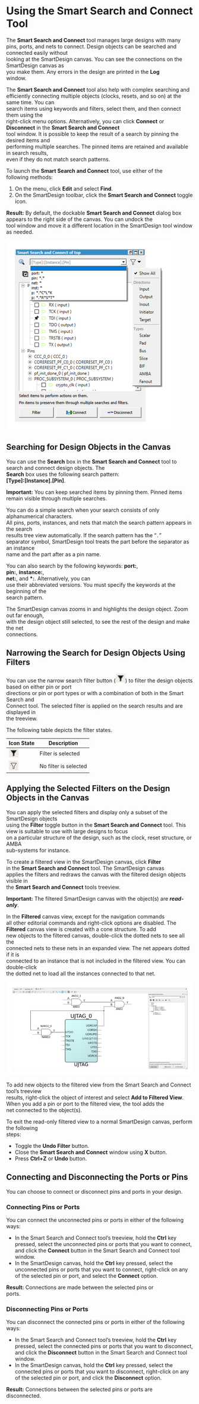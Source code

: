 # Using the Smart Search and Connect Tool

The **Smart Search and Connect** tool manages large designs with many<br /> pins, ports, and nets to connect. Design objects can be searched and connected easily without<br /> looking at the SmartDesign canvas. You can see the connections on the SmartDesign canvas as<br /> you make them. Any errors in the design are printed in the **Log**<br /> window.

The **Smart Search and Connect** tool also help with complex searching and<br /> efficiently connecting multiple objects \(clocks, resets, and so on\) at the same time. You can<br /> search items using keywords and filters, select them, and then connect them using the<br /> right-click menu options. Alternatively, you can click **Connect** or<br /> **Disconnect** in the **Smart Search and Connect**<br /> tool window. It is possible to keep the result of a search by pinning the desired items and<br /> performing multiple searches. The pinned items are retained and available in search results,<br /> even if they do not match search patterns.

To launch the **Smart Search and Connect** tool, use either of the<br /> following methods:

1.  On the menu, click **Edit** and select **Find**.
2.  On the SmartDesign toolbar, click the **Smart Search and Connect** toggle icon.

**Result:** By default, the dockable **Smart Search and Connect** dialog box appears to the right side of the canvas. You can undock the<br /> tool window and move it a different location in the SmartDesign tool window as needed.

![](GUID-DC6EC2E2-2A69-4FDF-B21D-CD0E3A1CCE26-low.png "Smart Search and Connect Tool")

## Searching for Design Objects in the Canvas

You can use the **Search** box in the **Smart Search and Connect** tool to search and connect design objects. The<br /> **Search** box uses the following search pattern:<br /> **\[Type\]:\[Instance\].\[Pin\]**.

**Important:** You can keep searched items by pinning them. Pinned items remain visible through multiple searches.

You can do a simple search when your search consists of only alphanumerical characters.<br /> All pins, ports, instances, and nets that match the search pattern appears in the search<br /> results tree view automatically. If the search pattern has the “`.`”<br /> separator symbol, SmartDesign tool treats the part before the separator as an instance<br /> name and the part after as a pin name.

You can also search by the following keywords: **port:**,<br /> **pin:**, **instance:**,<br /> **net:**, and **\*:**. Alternatively, you can<br /> use their abbreviated versions. You must specify the keywords at the beginning of the<br /> search pattern.

The SmartDesign canvas zooms in and highlights the design object. Zoom out far enough,<br /> with the design object still selected, to see the rest of the design and make the net<br /> connections.

## Narrowing the Search for Design Objects Using Filters

You can use the narrow search filter button \(![](GUID-BA6CE532-BB76-4ACE-8E21-1D273DFE7D0D-low.png)\) to filter the design objects based on either pin or port<br /> directions or pin or port types or with a combination of both in the Smart Search and<br /> Connect tool. The selected filter is applied on the search results and are displayed in<br /> the treeview.

The following table depicts the filter states.

|Icon State|Description|
|----------|-----------|
|![???](GUID-BA6CE532-BB76-4ACE-8E21-1D273DFE7D0D-low.png)|Filter is selected|
|![???](GUID-95F852F2-D9C8-4D65-B7E6-F6BDA93DD2B6-low.png)|No filter is selected|

## Applying the Selected Filters on the Design Objects in the Canvas

You can apply the selected filters and display only a subset of the SmartDesign objects<br /> using the **Filter** toggle button in the **Smart Search and Connect** tool. This view is suitable to use with large designs to focus<br /> on a particular structure of the design, such as the clock, reset structure, or AMBA<br /> sub-systems for instance.

To create a filtered view in the SmartDesign canvas, click **Filter**<br /> in the **Smart Search and Connect** tool. The SmartDesign canvas<br /> applies the filters and redraws the canvas with the filtered design objects visible in<br /> the **Smart Search and Connect** tools treeview.

**Important:** The filtered SmartDesign canvas with the object\(s\) are **_read-only_**.

In the **Filtered** canvas view, except for the navigation commands<br /> all other editorial commands and right-click options are disabled. The<br /> **Filtered** canvas view is created with a cone structure. To add<br /> new objects to the filtered canvas, double-click the dotted nets to see all the<br /> connected nets to these nets in an expanded view. The net appears dotted if it is<br /> connected to an instance that is not included in the filtered view. You can double-click<br /> the dotted net to load all the instances connected to that net.

![](GUID-1B0B7650-8AC4-4CE4-925F-381D4685FB30-low.png "Filtered Canvas View")

To add new objects to the filtered view from the Smart Search and Connect tool’s treeview<br /> results, right-click the object of interest and select **Add to Filtered View**. When you add a pin or port to the filtered view, the tool adds the<br /> net connected to the object\(s\).

To exit the read-only filtered view to a normal SmartDesign canvas, perform the following<br /> steps:

-   Toggle the **Undo Filter** button.
-   Close the **Smart Search and Connect** window using **X** button.
-   Press **Ctrl+Z** or **Undo** button.

## Connecting and Disconnecting the Ports or Pins

You can choose to connect or disconnect pins and ports in your design.

### Connecting Pins or Ports

You can connect the unconnected pins or ports in either of the following ways:

-   In the Smart Search and Connect tool’s treeview, hold the **Ctrl** key pressed, select the unconnected pins or ports that you want to connect, and click the **Connect** button in the Smart Search and Connect tool window.
-   In the SmartDesign canvas, hold the **Ctrl** key pressed, select the unconnected pins or ports that you want to connect, right-click on any of the selected pin or port, and select the **Connect** option.

**Result:** Connections are made between the selected pins or<br /> ports.

### Disconnecting Pins or Ports

You can disconnect the connected pins or ports in either of the following ways:

-   In the Smart Search and Connect tool’s treeview, hold the **Ctrl** key pressed, select the connected pins or ports that you want to disconnect, and click the **Disconnect** button in the Smart Search and Connect tool window.
-   In the SmartDesign canvas, hold the **Ctrl** key pressed, select the connected pins or ports that you want to disconnect, right-click on any of the selected pin or port, and click the **Disconnect** option.

**Result:** Connections between the selected pins or ports are<br /> disconnected.


